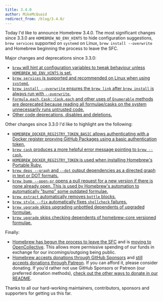 ```yaml
---
title: 3.4.0
author: MikeMcQuaid
redirect_from: /blog/3.4.0/
---
```


Today I'd like to announce Homebrew 3.4.0. The most significant changes since 3.3.0 are `HOMEBREW_NO_ENV_HINTS` to hide configuration suggestions, `brew services` supported on `systemd` on Linux, `brew install --overwrite` and Homebrew beginning the process to leave the SFC.

Major changes and deprecations since 3.3.0:

- [`brew` will hint at configuration variables to tweak behaviour unless `HOMEBREW_NO_ENV_HINTS` is set.](https://github.com/Homebrew/brew/pull/12477)
- [`brew services` is supported and recommended on Linux when using `systemd`.](https://github.com/Homebrew/brew/pull/11910)
- [`brew install --overwrite` ensures the `brew link` after `brew install` is always run with `--overwrite`.](https://github.com/Homebrew/brew/pull/12691)
- [`Formula.each`, `Cask::Cask.each` and other uses of `Enumerable` methods are deprecated because reading all formulae/casks on the system unnecessarily runs untrusted code.](https://github.com/Homebrew/brew/pull/12911)
- [Other code deprecations, disables and deletions.](https://github.com/Homebrew/brew/pull/12913)

Other changes since 3.3.0 I'd like to highlight are the following:

- [`HOMEBREW_DOCKER_REGISTRY_TOKEN_BASIC` allows authenticating with a Docker register proxying GitHub Packages using a basic authentication token.](https://github.com/Homebrew/brew/pull/12673)
- [`brew cask` produces a more helpful error message pointing to `brew --cask`.](https://github.com/Homebrew/brew/pull/12708)
- [`HOMEBREW_DOCKER_REGISTRY_TOKEN` is used when installing Homebrew's Portable Ruby.](https://github.com/Homebrew/brew/pull/12576)
- [`brew deps --graph` and `--dot` output dependencies as a directed graph in text or DOT formats.](https://github.com/Homebrew/brew/pull/12423)
- [`brew bump --open-pr` opens a pull request for a new version if there is none already open. This is used by Homebrew's automation to automatically "bump" some outdated formulae.](https://github.com/Homebrew/brew/pull/12702)
- [`brew extract` automatically removes `bottle` blocks.](https://github.com/Homebrew/brew/pull/12453)
- [`brew style --fix` automatically fixes `shellcheck` failures.](https://github.com/Homebrew/brew/pull/12391)
- [`brew upgrade` skips upgrading unbottled dependents of upgraded formulae.](https://github.com/Homebrew/brew/pull/12487)
- [`brew upgrade` skips checking dependents of homebrew-core versioned formulae.](https://github.com/Homebrew/brew/pull/12484)

Finally:

- [Homebrew has begun the process to leave the SFC](https://github.com/Homebrew/brew/pull/12532) and is [moving to OpenCollective](https://opencollective.com/homebrew). This allows more permissive spending of our funds in exchange for our incomings/outgoing being public.
- [Homebrew accepts donations through GitHub Sponsors](https://github.com/sponsors/Homebrew) and [still accepts donations through Patreon](https://www.patreon.com/homebrew). If you can afford it, please consider donating. If you'd rather not use GitHub Sponsors or Patreon (our preferred donation methods), [check out the other ways to donate in our README](https://github.com/homebrew/brew/#donations).

Thanks to all our hard-working maintainers, contributors, sponsors and supporters for getting us this far.
